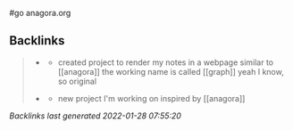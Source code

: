 #go anagora.org

## Backlinks

> - [](2020-12-30.md)
>   - created project to render my notes in a webpage similar to [[anagora]] the working name is called [[graph]] yeah I know, so original
>    
> - [](graph.md)
>   - new project I'm working on inspired by [[anagora]]

_Backlinks last generated 2022-01-28 07:55:20_
